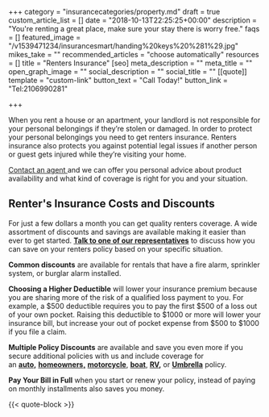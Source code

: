 +++
category = "insurancecategories/property.md"
draft = true
custom_article_list = []
date = "2018-10-13T22:25:25+00:00"
description = "You're renting a great place, make sure your stay there is worry free."
faqs = []
featured_image = "/v1539471234/insurancesmart/handing%20keys%20%281%29.jpg"
mikes_take = ""
recommended_articles = "choose automatically"
resources = []
title = "Renters Insurance"
[seo]
meta_description = ""
meta_title = ""
open_graph_image = ""
social_description = ""
social_title = ""
[[quote]]
template = "custom-link"
button_text = "Call Today!"
button_link = "Tel:2106990281"

+++

When you rent a house or an apartment, your landlord is not responsible for your personal belongings if they’re stolen or damaged. In order to protect your personal belongings you need to get renters insurance. Renters insurance also protects you against potential legal issues if another person or guest gets injured while they’re visiting your home.

[Contact an agent ](/contact 'Contact us')and we can offer you personal advice about product availability and what kind of coverage is right for you and your situation.

## Renter's Insurance Costs and Discounts

For just a few dollars a month you can get quality renters coverage. A wide assortment of discounts and savings are available making it easier than ever to get started. [**Talk to one of our representatives**](/contact) to discuss how you can save on your renters policy based on your specific situation.

**Common discounts** are available for rentals that have a fire alarm, sprinkler system, or burglar alarm installed.

**Choosing a Higher Deductible** will lower your insurance premium because you are sharing more of the risk of a qualified loss payment to you. For example, a $500 deductible requires you to pay the first $500 of a loss out of your own pocket. Raising this deductible to $1000 or more will lower your insurance bill, but increase your out of pocket expense from $500 to $1000 if you file a claim.

**Multiple Policy Discounts** are available and save you even more if you secure additional policies with us and include coverage for an [**auto,**](https://bknplar1v3nalq.preview.forestry.io/products/auto) [**homeowners,**](/products/home/) [**motorcycle**](https://bknplar1v3nalq.preview.forestry.io/products/motorcycle), [**boat**](https://bknplar1v3nalq.preview.forestry.io/products/boat/), [**RV**](https://bknplar1v3nalq.preview.forestry.io/products/rv/)**,** or [**Umbrella**](https://bknplar1v3nalq.preview.forestry.io/products/umbrella) policy.

**Pay Your Bill in Full** when you start or renew your policy, instead of paying on monthly installments also saves you money.

{{< quote-block >}}
